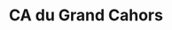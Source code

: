 ---
imageUrl: https://cyclopolis.lavilleavelo.org/cartes-minutes/Cahors_VAE.png
title: CA du Grand Cahors
description: ⚡🚲 Vélo à Assistance Electrique
link: https://cartes-minutes.lavilleavelo.org/cartovelo/carteminuteCAduGrandCahorsVAE.html
index: 19
---